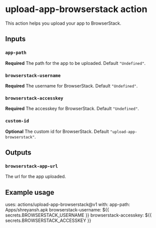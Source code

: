 # upload-app-browserstack action

This action helps you upload your app to BrowserStack.

## Inputs

### `app-path`

**Required** The path for the app to be uploaded. Default `"Undefined"`.

### `browserstack-username`

**Required** The username for BrowserStack. Default `"Undefined"`.

### `browserstack-accesskey`

**Required** The accesskey for BrowserStack. Default `"Undefined"`.

### `custom-id`

**Optional** The custom id for BrowserStack. Default `"upload-app-browserstack"`.

## Outputs

### `browserstack-app-url`

The url for the app uploaded.

## Example usage

uses: actions/upload-app-browserstack@v1
with:
  app-path: Apps/shreyansh.apk
  browserstack-username: ${{ secrets.BROWSERSTACK_USERNAME }}
  browserstack-accesskey: ${{ secrets.BROWSERSTACK_ACCESSKEY }}


